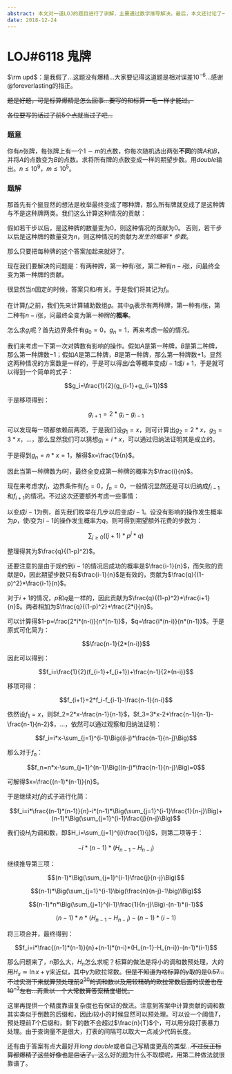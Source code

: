 ```yaml
---
abstract: 本文对一道LOJ的题目进行了讲解，主要通过数学推导解决。最后，本文还讨论了一种能够更高效解决问题的算法。
date: 2018-12-24
---
```


# LOJ#6118 鬼牌

$\rm upd$：是我假了...这题没有爆精...大家要记得这道题是相对误差$10^{-6}$...感谢@foreverlasting的指正。

~~题是好题，可是标算爆精是怎么回事...要写的和标算一毛一样才能过。~~

~~各位要写的话过了前5个点就当过了吧...~~

### 题意

你有$n$张牌，每张牌上有一个$1\sim m$的点数，你每次随机选出两张**不同**的牌$A$和$B$，并将$A$的点数变为$B$的点数。求将所有牌的点数变成一样的期望步数。用$double$输出。$n\leq 10^9$，$m\leq 10^5$。

### 题解

那首先有个挺显然的想法是枚举最终变成了哪种牌，那么所有牌就变成了是这种牌与不是这种牌两类。我们这么计算这种情况的贡献：

假如若干步以后，是这种牌的数量变为$0$，则这种情况的贡献为$0$。
否则，若干步以后是这种牌的数量变为$n$，则这种情况的贡献为$发生的概率*步数$。

那么只要把每种牌的这个答案加起来就好了。

现在我们要解决的问题是：有两种牌，第一种有$i$张，第二种有$n-i$张，问最终全变为第一种牌的贡献。

很显然当$n$固定的时候，答案只和$i$有关。于是我们将其记为$f_i$。

在计算$f_i$之前，我们先来计算辅助数组$g$。其中$g_i$表示有两种牌，第一种有$i$张，第二种有$n-i$张，问最终全变为第一种牌的**概率**。

怎么求$g_i$呢？首先边界条件有$g_0=0$，$g_n=1$，再来考虑一般的情况。

我们来考虑一下第一次对牌数有影响的操作。假如$A$是第一种牌，$B$是第二种牌，那么第一种牌数$-1$；假如$A$是第二种牌，$B$是第一种牌，那么第一种牌数$+1$。显然这两种情况的方案数是一样的，于是可以得出$i$会等概率变成$i-1$或$i+1$，于是就可以得到一个简单的式子：

$$g_i=\frac{1}{2}(g_{i-1}+g_{i+1})$$

于是移项得到：

$$g_{i+1}=2*g_i-g_{i-1}$$

可以发现每一项都依赖前两项，于是我们设$g_1=x$，则可计算出$g_2=2*x$，$g_3=3*x$，$\dots$，那么显然我们可以猜想$g_i=i*x$，可以通过归纳法证明其是成立的。

于是得到$g_n=n*x=1$，解得$x=\frac{1}{n}$。

因此当第一种牌数为$i$时，最终全变成第一种牌的概率为$\frac{i}{n}$。

现在来考虑求$f_i$，边界条件有$f_0=0$，$f_n=0$，一般情况显然还是可以归纳成$f_{i-1}$和$f_{i+1}$的情况。不过这次还要额外考虑一些事情：

以变成$i-1$为例，首先我们枚举在几步以后变成$i-1$。设没有影响的操作发生概率为$p$，使$i$变为$i-1$的操作发生概率为$q$。则可得到期望额外花费的步数为：

$$\sum_{j\geq 0}\Big((j+1)*p^j*q\Big)$$

整理得其为$\frac{q}{(1-p)^2}$。

还要注意的是由于规约到$i-1$的情况后成功的概率是$\frac{i-1}{n}$，而失败的贡献是$0$，因此期望步数只有$\frac{i-1}{n}$是有效的，贡献为$\frac{q}{(1-p)^2}*\frac{i-1}{n}$。

对于$i+1$的情况，$p$和$q$是一样的，因此贡献为$\frac{q}{(1-p)^2}*\frac{i+1}{n}$。两者相加为$\frac{q}{(1-p)^2}*\frac{2*i}{n}$。

可以计算得$1-p=\frac{2*i*(n-i)}{n*(n-1)}$，$q=\frac{i*(n-i)}{n*(n-1)}$。于是原式可化简为：

$$\frac{n-1}{2*(n-i)}$$

因此可以得到：

$$f_i=\frac{1}{2}(f_{i-1}+f_{i+1})+\frac{n-1}{2*(n-i)}$$

移项可得：

$$f_{i+1}=2*f_i-f_{i-1}-\frac{n-1}{n-i}$$

依然设$f_1=x$，则$f_2=2*x-\frac{n-1}{n-1}$，$f_3=3*x-2*\frac{n-1}{n-1}-\frac{n-1}{n-2}$，$\dots$，依然可以通过观察和归纳法证明：

$$f_i=i*x-\sum_{j=1}^{i-1}\Big((i-j)*\frac{n-1}{n-j}\Big)$$

那么对于$f_n$：

$$f_n=n*x-\sum_{j=1}^{n-1}\Big((n-j)*\frac{n-1}{n-j}\Big)=0$$

可解得$x=\frac{(n-1)*(n-1)}{n}$。

于是继续对$f_i$的式子进行化简：

$$f_i=i*\frac{(n-1)*(n-1)}{n}-i*(n-1)*\Big(\sum_{j=1}^{i-1}\frac{1}{n-j}\Big)+(n-1)*\Big(\sum_{j=1}^{i-1}\frac{j}{n-j}\Big)$$

我们设$H_i$为调和数，即$H_i=\sum_{j=1}^{i}\frac{1}{j}$，则第二项等于：

$$-i*(n-1)*(H_{n-1}-H_{n-i})$$

继续推导第三项：

$$(n-1)*\Big(\sum_{j=1}^{i-1}\frac{j}{n-j}\Big)$$

$$(n-1)*\Big(\sum_{j=1}^{i-1}\big(\frac{n}{n-j}-1\big)\Big)$$

$$(n-1)*n*\Big(\sum_{j=1}^{i-1}\frac{1}{n-j}\Big)-(n-1)*(i-1)$$

$$(n-1)*n*(H_{n-1}-H_{n-i})-(n-1)*(i-1)$$

将三项合并，最终得到：

$$f_i=i*\frac{(n-1)*(n-1)}{n}+(n-1)*(n-i)*(H_{n-1}-H_{n-i})-(n-1)*(i-1)$$

那么问题来了，$n$那么大，$H_n$怎么求呢？标算的做法是将小的调和数预处理，大的用$H_x\simeq \ln x+\gamma$来近似，其中$\gamma$为欧拉常数。~~但是不知道为啥标算的$\gamma$取的是$0.57$...不过实测下来就算预处理前$2^{20}$的调和数以及用较精确的欧拉常数后面的误差也在$10^{-7}$左右...再乘以一个大常数算答案精度堪忧。~~

这里再提供一个精度靠谱复杂度也有保证的做法。注意到答案中计算贡献的调和数其实类似于倒数的后缀和，因此$i$较小的时候显然可以预处理。可以设一个阈值$T$，预处理前$T$个后缀和，剩下的数不会超过$\frac{n}{T}$个，可以用分段打表暴力处理。由于查询量不是很大，打表的间隔可以取大一点减少代码长度。

还有由于答案有点大最好开$long\ double$或者自己写精度更高的类型...~~不过反正标算都爆精了这些好像也是后话了。~~这么好的题为什么不取模呢，用第二种做法就很靠谱了。
